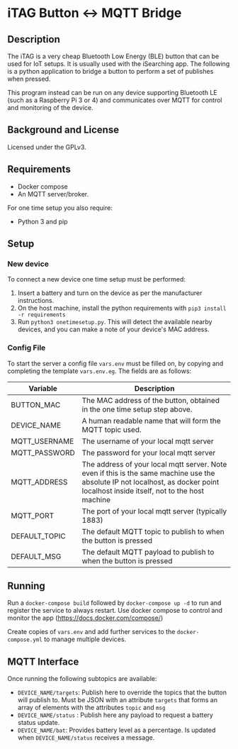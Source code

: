
# iTAG Button <-> MQTT Bridge

## Description
The iTAG is a very cheap Bluetooth Low Energy (BLE) button that can be used for IoT setups. It is usually used with the iSearching app. The following is a python application to bridge a button to perform a set of publishes when pressed.

This program instead can be run on any device supporting Bluetooth LE (such as a Raspberry Pi 3 or 4) and communicates over MQTT for control and monitoring of the device.

## Background and License
Licensed under the GPLv3.

## Requirements

 - Docker compose
 - An MQTT server/broker.

For one time setup you also require:

 - Python 3 and pip

## Setup 
### New device
To connect a new device one time setup must be performed:

 1. Insert a battery and turn on the device as per the manufacturer instructions.
 1. On the host machine, install the python requirements with `pip3 install -r requirements`
 1. Run `python3 onetimesetup.py`. This will detect the available nearby devices, and you can make a note of your device's MAC address.

### Config File
To start the server a config file `vars.env` must be filled on, by copying and completing the template `vars.env.eg`. The fields are as follows:

|Variable|Description  |
|--|--|
|BUTTON_MAC|The MAC address of the button, obtained in the one time setup step above.|
|DEVICE_NAME|A human readable name that will form the MQTT topic used.|
|MQTT_USERNAME|The username of your local mqtt server|
|MQTT_PASSWORD|The password for your local mqtt server|
|MQTT_ADDRESS|The address of your local mqtt server. Note even if this is the same machine use the absolute IP not localhost, as docker point localhost inside itself, not to the host machine|
|MQTT_PORT|The port of your local mqtt server (typically 1883)|
|DEFAULT_TOPIC|The default MQTT topic to publish to when the button is pressed|
|DEFAULT_MSG|The default MQTT payload to publish to when the button is pressed|


## Running
Run a `docker-compose build` followed by `docker-compose up -d` to run and register the service to always restart. Use docker compose to control and monitor the app (https://docs.docker.com/compose/)

Create copies of `vars.env` and add further services to the `docker-compose.yml` to manage multiple devices.

## MQTT Interface

Once running the following subtopics are available:

- `DEVICE_NAME/targets`: Publish here to override the topics that the button will publish to. Must be JSON with an attribute `targets` that forms an array of elements with the attributes `topic` and `msg`
- `DEVICE_NAME/status` : Publish here any payload to request a battery status update.
- `DEVICE_NAME/bat`: Provides battery level as a percentage. Is updated when `DEVICE_NAME/status` receives a message.

